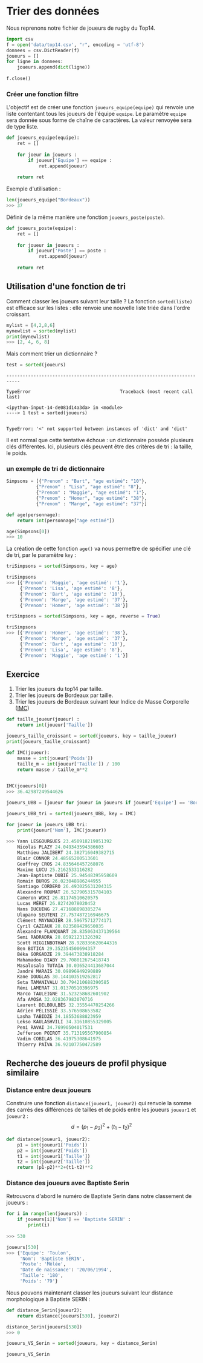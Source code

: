 # Trier des données


Nous reprenons notre fichier de joueurs de rugby du Top14. 



```python
import csv
f = open('data/top14.csv', "r", encoding = 'utf-8')
donnees = csv.DictReader(f)
joueurs = []
for ligne in donnees:
    joueurs.append(dict(ligne))
    
f.close()
```

### Créer une fonction filtre
L'objectif est de créer une fonction `joueurs_equipe(equipe)` qui renvoie une liste contentant tous les joueurs de l'équipe `equipe`. 
Le paramètre `equipe` sera donnée sous forme de chaîne de caractères. 
La valeur renvoyée sera de type liste.


```python
def joueurs_equipe(equipe):
    ret = []
    
    for joeur in joueurs :
        if joueur['Equipe'] == equipe :
            ret.append(joueur)
    
    return ret
```

Exemple d'utilisation :


```python
len(joueurs_equipe("Bordeaux"))
>>> 37
```

Définir de la même manière une fonction `joueurs_poste(poste)`.


```python
def joueurs_poste(equipe):
    ret = []
    
    for joueur in joueurs :
        if joueur['Poste'] == poste :
            ret.append(joueur)
    
    return ret

```

## Utilisation d'une fonction de tri

Comment classer les joueurs suivant leur taille ?
La fonction `sorted(liste)` est efficace sur les listes : elle renvoie une nouvelle liste triée dans l'ordre croissant.


```python
mylist = [4,2,8,6]
mynewlist = sorted(mylist)
print(mynewlist)
>>> [2, 4, 6, 8]
```



Mais comment trier un dictionnaire ? 


```python
test = sorted(joueurs)
```


    ---------------------------------------------------------------------------

    TypeError                                 Traceback (most recent call last)

    <ipython-input-14-de081d14a3da> in <module>
    ----> 1 test = sorted(joueurs)
    

    TypeError: '<' not supported between instances of 'dict' and 'dict'


Il est normal que cette tentative échoue : un dictionnaire possède plusieurs clés différentes.
Ici, plusieurs clés peuvent être des critères de tri : la taille, le poids.

### un exemple de tri de dictionnaire


```python
Simpsons = [{"Prenom" : "Bart", "age estimé": "10"},
           {"Prenom" : "Lisa", "age estimé": "8"},
           {"Prenom" : "Maggie", "age estimé": "1"},
           {"Prenom" : "Homer", "age estimé": "38"},
           {"Prenom" : "Marge", "age estimé": "37"}]
```


```python
def age(personnage):
    return int(personnage["age estimé"])
```


```python
age(Simpsons[0])
>>> 10
```

La création de cette fonction `age()` va nous permettre de spécifier une clé de tri, par le paramètre `key` :

```python
triSimpsons = sorted(Simpsons, key = age)
```

```python
triSimpsons
>>> [{'Prenom': 'Maggie', 'age estimé': '1'},
     {'Prenom': 'Lisa', 'age estimé': '8'},
     {'Prenom': 'Bart', 'age estimé': '10'},
     {'Prenom': 'Marge', 'age estimé': '37'},
     {'Prenom': 'Homer', 'age estimé': '38'}]
```

```python
triSimpsons = sorted(Simpsons, key = age, reverse = True)
```

```python
triSimpsons
>>> [{'Prenom': 'Homer', 'age estimé': '38'},
     {'Prenom': 'Marge', 'age estimé': '37'},
     {'Prenom': 'Bart', 'age estimé': '10'},
     {'Prenom': 'Lisa', 'age estimé': '8'},
     {'Prenom': 'Maggie', 'age estimé': '1'}]
```

## Exercice 
1. Trier les joueurs du top14 par taille.
2. Trier les joueurs de Bordeaux par taille.
3. Trier les joueurs de Bordeaux suivant leur Indice de Masse Corporelle ([IMC](https://fr.wikipedia.org/wiki/Indice_de_masse_corporelle))


```python
def taille_joueur(joueur) :
    return int(joueur['Taille'])
```


```python
joueurs_taille_croissant = sorted(joueurs, key = taille_joueur)
print(joueurs_taille_croissant)
```


```python
def IMC(joueur):
    masse = int(joueur['Poids'])
    taille_m = int(joueur['Taille']) / 100
    return masse / taille_m**2
    
```

```python
IMC(joueurs[0])
>>> 36.42987249544626
```

```python
joueurs_UBB = [joueur for joueur in joueurs if joueur['Equipe'] == 'Bordeaux']
```

```python
joueurs_UBB_tri = sorted(joueurs_UBB, key = IMC)
```

```python
for joueur in joueurs_UBB_tri:
    print(joueur['Nom'], IMC(joueur))
	
>>> Yann LESGOURGUES 23.450918219051392
    Nicolas PLAZY 24.049343594386603
    Matthieu JALIBERT 24.382716049382715
    Blair CONNOR 24.48565200513601
    Geoffrey CROS 24.835646457268076
    Maxime LUCU 25.2162533116282
    Jean-Baptiste DUBIÉ 25.94548395958609
    Romain BUROS 26.023048986244955
    Santiago CORDERO 26.493025631204315
    Alexandre ROUMAT 26.527905315784103
    Cameron WOKI 26.81174510620575
    Lucas MÉRET 26.82742078020452
    Nans DUCUING 27.471688898385274
    Ulupano SEUTENI 27.757487216946675
    Clément MAYNADIER 28.59675712774171
    Cyril CAZEAUX 28.823589429650035
    Alexandre FLANQUART 28.835063437139564
    Semi RADRADRA 28.85921231326392
    Scott HIGGINBOTHAM 28.928336620644316
    Ben BOTICA 29.352354500694357
    Béka GORGADZE 29.394473838918284
    Mahamadou DIABY 29.708012675418743
    Masalosalo TUTAIA 30.036524413687044
    Jandré MARAIS 30.09896949290889
    Kane DOUGLAS 30.144103519262817
    Seta TAMANIVALU 30.794210688390585
    Rémi LAMERAT 31.01370510396975
    Marco TAULEIGNE 31.523258682601902
    Afa AMOSA 32.028367983070716
    Laurent DELBOULBÈS 32.35554470254266
    Adrien PÉLISSIÉ 33.576508653582
    Lasha TABIDZE 34.18553688823959
    Lekso KAULASHVILI 34.31610855329005
    Peni RAVAI 34.76990504017531
    Jefferson POIROT 35.713195567900854
    Vadim COBILAS 36.41975308641975
    Thierry PAÏVA 36.92107750472589
```


## Recherche des joueurs de profil  physique similaire

### Distance entre deux joueurs
Construire une fonction `distance(joueur1, joueur2)` qui renvoie la somme des carrés des différences de tailles et de poids entre les joueurs `joueur1` et `joueur2` : 
$$ d = (p_1-p_2)^2 + (t_1-t_2)^2$$


```python
def distance(joueur1, joueur2):
    p1 = int(joueur1['Poids'])
    p2 = int(joueur2['Poids'])
    t1 = int(joueur1['Taille'])
    t2 = int(joueur2['Taille'])
    return (p1-p2)**2+(t1-t2)**2
```

### Distance des joueurs avec Baptiste Serin

Retrouvons d'abord le numéro de Baptiste Serin dans notre classement de joueurs :


```python
for i in range(len(joueurs)) :
    if joueurs[i]['Nom'] == 'Baptiste SERIN' :
        print(i)
		
>>> 530
```

```python
joueurs[530]
>>> {'Equipe': 'Toulon',
     'Nom': 'Baptiste SERIN',
     'Poste': 'Mêlée',
     'Date de naissance': '20/06/1994',
     'Taille': '180',
     'Poids': '79'} 
```

Nous pouvons maintenant classer les joueurs suivant leur distance morphologique à Baptiste  SERIN :

```python
def distance_Serin(joueur2):
    return distance(joueurs[530], joueur2)
```

```python
distance_Serin(joueurs[530])
>>> 0
```


```python
joueurs_VS_Serin = sorted(joueurs, key = distance_Serin)
```


```python
joueurs_VS_Serin
```

